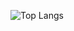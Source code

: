 ![Top Langs](https://github-readme-stats-git-masterrstaa-rickstaa.vercel.app/api/top-langs/?username=Guilherme-Valerio&layout=compact&bg_color=000&border_color=30A3DC&title_color=E94D5F&text_color=FFF)

<!---
Guilherme-Valerio/Guilherme-Valerio is a ✨ special ✨ repository because its `README.md` (this file) appears on your GitHub profile.
You can click the Preview link to take a look at your changes.
---

